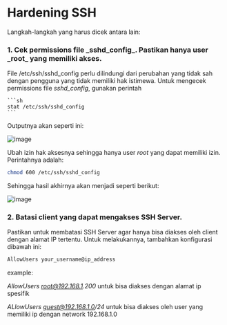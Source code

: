 <h1>Hardening SSH</h1>

Langkah-langkah yang harus dicek antara lain:

<h3>1. Cek permissions file _sshd_config_. Pastikan hanya user _root_ yang memiliki akses.</h3>

   File /etc/ssh/sshd_config perlu dilindungi dari perubahan yang tidak sah dengan pengguna yang tidak memiliki hak istimewa.
  Untuk mengecek permissions file _sshd_config_, gunakan perintah

    ```sh
    stat /etc/ssh/sshd_config
    ```

   Outputnya akan seperti ini:

   ![image](https://github.com/rodipisroi/LinuxServer/assets/104636035/cad041de-a30f-4bb2-a779-ec154a9205ab)

   Ubah izin hak aksesnya sehingga hanya user _root_ yang dapat memiliki izin. Perintahnya adalah:

   ```sh
   chmod 600 /etc/ssh/sshd_config
   ```

   Sehingga hasil akhirnya akan menjadi seperti berikut:

   ![image](https://github.com/rodipisroi/LinuxServer/assets/104636035/f6e1a845-e1cc-4af2-a7fe-562388c5c63c)

<h3>2. Batasi client yang dapat mengakses SSH Server.</h3>

   Pastikan untuk membatasi SSH Server agar hanya bisa diakses oleh client dengan alamat IP tertentu. Untuk melakukannya, tambahkan konfigurasi dibawah ini:

   ```sh
   AllowUsers your_username@ip_address
   ```

   example: 
   
   _AllowUsers root@192.168.1.200_ untuk bisa diakses dengan alamat ip spesifik

   _ALlowUsers guest@192.168.1.0/24_ untuk bisa diakses oleh user yang memiliki ip dengan network 192.168.1.0

   

